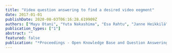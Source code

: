 ```yaml
---
title: "Video question answering to find a desired video eegment"
date: 2017-01-01
publishDate: 2020-08-03T06:16:28.619909Z
authors: ["Mayu Otani", "Yuta Nakashima", "Esa Rahtu", "Janne Heikkilä"]
publication_types: ["1"]
abstract: ""
featured: false
publication: "*Proceedings - Open Knowledge Base and Question Answering Workshop at SIGIR*"
---
```


